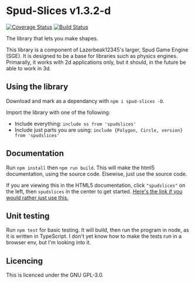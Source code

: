# Spud-Slices v1.3.2-d

[![Coverage Status](https://coveralls.io/repos/github/spud-game-engine/spud-slices/badge.svg?branch=master)](https://coveralls.io/github/spud-game-engine/spud-slices?branch=master)
[![Build Status](https://travis-ci.org/spud-game-engine/spud-slices.svg?branch=master)](https://travis-ci.org/spud-game-engine/spud-slices)

The library that lets you make shapes.

This library is a component of Lazerbeak12345's larger, Spud Game Engine (SGE).
It is designed to be a base for libraries such as physics engines. Primarally,
it works with 2d applications only, but it should, in the future be able to work
in 3d.

## Using the library

Download and mark as a dependancy with `npm i spud-slices -D`.

<!--Right now, ss depends on tslib, as I plan on using tslib in all of my SGE
components. (NOT TRUE RIGHT NOW: I'll need to look into it)-->

Import the library with one of the following:

* Include everything: `include ss from 'spudslices'`
* Include just parts you are using:
  `include {Polygon, Circle, version} from 'spudslices'`

## Documentation

Run `npm install` then `npm run build`. This will make the html5 documentation,
using the source code. Elsewise, just use the source code.

If you are viewing this in the HTML5 documentation, click `"spudslices"` on the
left, then `spudslices` in the center to get started. [Here's the link if you
would rather just use this.](modules/_spudslices_.spudslices.html)

## Unit testing

Run `npm test` for basic testing. It will build, then run the program in node,
as it is written in TypeScript. I don't yet know how to make the tests run in a
browser env, but I'm looking into it.

## Licencing

This is licenced under the GNU GPL-3.0.

